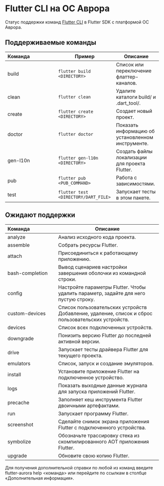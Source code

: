 #  Flutter CLI на ОС Аврора

Статус поддержки команд [Flutter CLI](https://docs.flutter.dev/reference/flutter-cli)  в Flutter SDK с платформой ОС Аврора.

## Поддерживаемые команды

| Команда                   | Пример                               | Описание                                          | 
|---------------------------|--------------------------------------|---------------------------------------------------|
| build                     | `flutter build <DIRECTORY>`          | Список или переключение флаттер-каналов.          |
| clean                     | `flutter clean`                      | Удалите каталоги build/ и .dart_tool/.            |
| create                    | `flutter create <DIRECTORY>`         | Создает новый проект.                             |
| doctor                    | `flutter doctor`                     | Показать информацию об установленном инструменте. |
| gen-l10n                  | `flutter gen-l10n <DIRECTORY>`       | Создать файлы локализации для проекта Flutter.    |
| pub                       | `flutter pub <PUB_COMMAND>`          | Работа с зависимостями.                           |
| test                      | `flutter test <DIRECTORY/DART_FILE>` | Запускает тесты в этом пакете.                    |

## Ожидают поддержки

| Команда                   | Описание                                                                                           | 
|---------------------------|----------------------------------------------------------------------------------------------------|
| analyze                   | Анализ исходного кода проекта.                                                                     |
| assemble                  | Собрать ресурсы Flutter.                                                                           |
| attach                    | Присоединиться к работающему приложению.                                                           |
| bash-completion           | Вывод сценариев настройки завершения оболочки из командной строки.                                 |
| config                    | Настройте параметры Flutter. Чтобы удалить параметр, задайте для него пустую строку.               |
| custom-devices            | Список пользовательских устройств Добавление, удаление, список и сброс пользовательских устройств. |
| devices                   | Список всех подключенных устройств.                                                                |
| downgrade                 | Понизить версию Flutter до последней активной версии.                                              |
| drive                     | Запускает тесты драйвера Flutter для текущего проекта.                                             |
| emulators                 | Список, запуск и создание эмуляторов.                                                              |
| install                   | Установите приложение Flutter на подключенное устройство.                                          |
| logs                      | Показать выходные данные журнала для запуска приложений Flutter.                                   |
| precache                  | Заполняет кеш инструмента Flutter двоичными артефактами.                                           |
| run                       | Запускает программу Flutter.                                                                       |
| screenshot                | Сделайте снимок экрана приложения Flutter с подключенного устройства.                              |
| symbolize                 | Обозначьте трассировку стека из скомпилированного AOT приложения Flutter.                          |
| upgrade                   | Обновите свою копию Flutter.                                                                       |

Для получения дополнительной справки по любой из команд введите flutter-aurora help <команда> или перейдите по ссылкам в столбце «Дополнительная информация».
